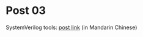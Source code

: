 # Post 03

SystemVerilog tools: [post link](systemverilog-get-started-installation) (in Mandarin Chinese)
